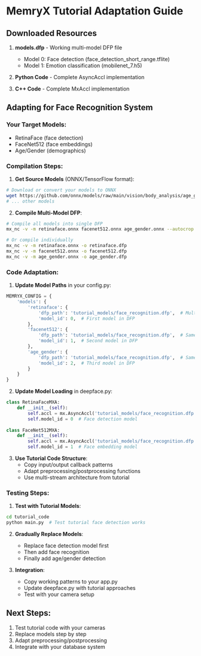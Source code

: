 # MemryX Tutorial Adaptation Guide

## Downloaded Resources

1. **models.dfp** - Working multi-model DFP file
   - Model 0: Face detection (face_detection_short_range.tflite)
   - Model 1: Emotion classification (mobilenet_7.h5)

2. **Python Code** - Complete AsyncAccl implementation
3. **C++ Code** - Complete MxAccl implementation

## Adapting for Face Recognition System

### Your Target Models:
- RetinaFace (face detection) 
- FaceNet512 (face embeddings)
- Age/Gender (demographics)

### Compilation Steps:

1. **Get Source Models** (ONNX/TensorFlow format):
```bash
# Download or convert your models to ONNX
wget https://github.com/onnx/models/raw/main/vision/body_analysis/age_gender/models/age_gender_inception.onnx
# ... other models
```

2. **Compile Multi-Model DFP**:
```bash
# Compile all models into single DFP
mx_nc -v -m retinaface.onnx facenet512.onnx age_gender.onnx --autocrop -o face_recognition.dfp

# Or compile individually
mx_nc -v -m retinaface.onnx -o retinaface.dfp
mx_nc -v -m facenet512.onnx -o facenet512.dfp  
mx_nc -v -m age_gender.onnx -o age_gender.dfp
```

### Code Adaptation:

1. **Update Model Paths** in your config.py:
```python
MEMRYX_CONFIG = {
    'models': {
        'retinaface': {
            'dfp_path': 'tutorial_models/face_recognition.dfp',  # Multi-model DFP
            'model_id': 0,  # First model in DFP
        },
        'facenet512': {
            'dfp_path': 'tutorial_models/face_recognition.dfp',  # Same DFP
            'model_id': 1,  # Second model in DFP
        },
        'age_gender': {
            'dfp_path': 'tutorial_models/face_recognition.dfp',  # Same DFP
            'model_id': 2,  # Third model in DFP
        }
    }
}
```

2. **Update Model Loading** in deepface.py:
```python
class RetinaFaceMXA:
    def __init__(self):
        self.accl = mx.AsyncAccl('tutorial_models/face_recognition.dfp')
        self.model_id = 0  # Face detection model
        
class FaceNet512MXA:
    def __init__(self):
        self.accl = mx.AsyncAccl('tutorial_models/face_recognition.dfp') 
        self.model_id = 1  # Face embedding model
```

3. **Use Tutorial Code Structure**:
   - Copy input/output callback patterns
   - Adapt preprocessing/postprocessing functions
   - Use multi-stream architecture from tutorial

### Testing Steps:

1. **Test with Tutorial Models**:
```bash
cd tutorial_code
python main.py  # Test tutorial face detection works
```

2. **Gradually Replace Models**:
   - Replace face detection model first
   - Then add face recognition
   - Finally add age/gender detection

3. **Integration**:
   - Copy working patterns to your app.py
   - Update deepface.py with tutorial approaches
   - Test with your camera setup

## Next Steps:

1. Test tutorial code with your cameras
2. Replace models step by step  
3. Adapt preprocessing/postprocessing
4. Integrate with your database system
